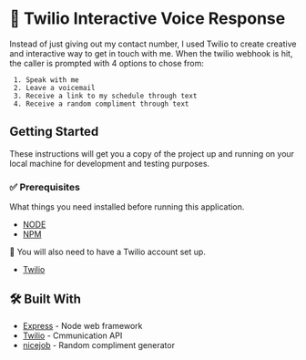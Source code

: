 # 📱 Twilio Interactive Voice Response 

Instead of just giving out my contact number, I used Twilio to create creative and interactive way to get in touch with me. When the twilio webhook is hit, the caller is prompted with 4 options to chose from:

	 1. Speak with me
	 2. Leave a voicemail
	 3. Receive a link to my schedule through text
	 4. Receive a random compliment through text

## Getting Started

These instructions will get you a copy of the project up and running on your local machine for development and testing purposes.

### ✅ Prerequisites

What things you need installed before running this application.

* [NODE](https://nodejs.org/en/download/)
* [NPM](https://docs.npmjs.com/cli/install)

🌟 You will also need to have a Twilio account set up.
* [Twilio](https://www.twilio.com/try-twilio)

<!-- ### Installing

A step by step series of examples that tell you how to get a development env running

Say what the step will be

```
Give the example
```

And repeat

```
until finished
```

End with an example of getting some data out of the system or using it for a little demo

## Deployment

Add additional notes about how to deploy this on a live system -->

## 🛠️ Built With

* [Express](https://www.npmjs.com/package/express) - Node web framework
* [Twilio](https://www.twilio.com/docs/) - Cmmunication API
* [nicejob](https://www.npmjs.com/package/nicejob) - Random compliment generator



